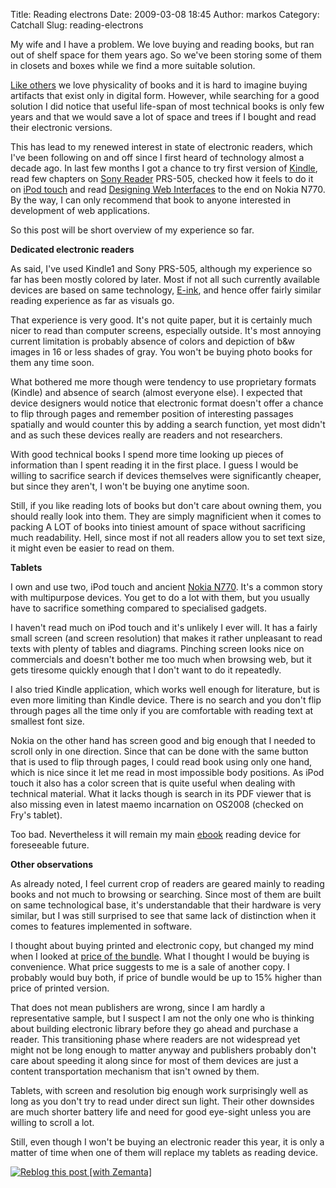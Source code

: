 Title: Reading electrons
Date: 2009-03-08 18:45
Author: markos
Category: Catchall
Slug: reading-electrons

My wife and I have a problem. We love buying and reading books, but ran
out of shelf space for them years ago. So we've been storing some of
them in closets and boxes while we find a more suitable solution.

[Like
others](http://pdml.net/pipermail/pdml_pdml.net/2009-February/161396.html)
we love physicality of books and it is hard to imagine buying artifacts
that exist only in digital form. However, while searching for a good
solution I did notice that useful life-span of most technical books is
only few years and that we would save a lot of space and trees if I
bought and read their electronic versions.

This has lead to my renewed interest in state of electronic readers,
which I've been following on and off since I first heard of technology
almost a decade ago. In last few months I got a chance to try first
version of [Kindle](http://www.amazon.com "Amazon Kindle"), read few
chapters on [Sony
Reader](http://en.wikipedia.org/wiki/Sony_Reader "Sony Reader") PRS-505,
checked how it feels to do it on [iPod
touch](http://en.wikipedia.org/wiki/IPod_Touch "IPod Touch") and read
[Designing Web
Interfaces](http://designingwebinterfaces.com/ "Book's homepage") to the
end on Nokia N770. By the way, I can only recommend that book to anyone
interested in development of web applications.

So this post will be short overview of my experience so far.

**Dedicated electronic readers**

As said, I've used Kindle1 and Sony PRS-505, although my experience so
far has been mostly colored by later. Most if not all such currently
available devices are based on same technology,
[E-ink](http://www.eink.com/), and hence offer fairly similar reading
experience as far as visuals go.

That experience is very good. It's not quite paper, but it is certainly
much nicer to read than computer screens, especially outside. It's most
annoying current limitation is probably absence of colors and depiction
of b&w images in 16 or less shades of gray. You won't be buying photo
books for them any time soon.

What bothered me more though were tendency to use proprietary formats
(Kindle) and absence of search (almost everyone else). I expected that
device designers would notice that electronic format doesn't offer a
chance to flip through pages and remember position of interesting
passages spatially and would counter this by adding a search function,
yet most didn't and as such these devices really are readers and not
researchers.

With good technical books I spend more time looking up pieces of
information than I spent reading it in the first place. I guess I would
be willing to sacrifice search if devices themselves were significantly
cheaper, but since they aren't, I won't be buying one anytime soon.

Still, if you like reading lots of books but don't care about owning
them, you should really look into them. They are simply magnificient
when it comes to packing A LOT of books into tiniest amount of space
without sacrificing much readability. Hell, since most if not all
readers allow you to set text size, it might even be easier to read on
them.

**Tablets**

I own and use two, iPod touch and ancient [Nokia
N770](http://en.wikipedia.org/wiki/Nokia_770_Internet_Tablet "Nokia 770 Internet Tablet").
It's a common story with multipurpose devices. You get to do a lot with
them, but you usually have to sacrifice something compared to
specialised gadgets.

I haven't read much on iPod touch and it's unlikely I ever will. It has
a fairly small screen (and screen resolution) that makes it rather
unpleasant to read texts with plenty of tables and diagrams. Pinching
screen looks nice on commercials and doesn't bother me too much when
browsing web, but it gets tiresome quickly enough that I don't want to
do it repeatedly.

I also tried Kindle application, which works well enough for literature,
but is even more limiting than Kindle device. There is no search and you
don't flip through pages all the time only if you are comfortable with
reading text at smallest font size.

Nokia on the other hand has screen good and big enough that I needed to
scroll only in one direction. Since that can be done with the same
button that is used to flip through pages, I could read book using only
one hand, which is nice since it let me read in most impossible body
positions. As iPod touch it also has a color screen that is quite useful
when dealing with technical material. What it lacks though is search in
its PDF viewer that is also missing even in latest maemo incarnation on
OS2008 (checked on Fry's tablet).

Too bad. Nevertheless it will remain my main
[ebook](http://en.wikipedia.org/wiki/E-book "E-book") reading device for
foreseeable future.

**Other observations**

As already noted, I feel current crop of readers are geared mainly to
reading books and not much to browsing or searching. Since most of them
are built on same technological base, it's understandable that their
hardware is very similar, but I was still surprised to see that same
lack of distinction when it comes to features implemented in software.

I thought about buying printed and electronic copy, but changed my mind
when I looked at [price of the
bundle](http://oreilly.com/catalog/9780596516253/index.html). What I
thought I would be buying is convenience. What price suggests to me is a
sale of another copy. I probably would buy both, if price of bundle
would be up to 15% higher than price of printed version.

That does not mean publishers are wrong, since I am hardly a
representative sample, but I suspect I am not the only one who is
thinking about building electronic library before they go ahead and
purchase a reader. This transitioning phase where readers are not
widespread yet might not be long enough to matter anyway and publishers
probably don't care about speeding it along since for most of them
devices are just a content transportation mechanism that isn't owned by
them.

Tablets, with screen and resolution big enough work surprisingly well as
long as you don't try to read under direct sun light. Their other
downsides are much shorter battery life and need for good eye-sight
unless you are willing to scroll a lot.

Still, even though I won't be buying an electronic reader this year, it
is only a matter of time when one of them will replace my tablets as
reading device.

<div class="zemanta-pixie">

[![Reblog this post [with
Zemanta]](http://img.zemanta.com/reblog_e.png?x-id=458d3d42-d0f7-451d-a58b-58e4f57d963b)](http://reblog.zemanta.com/zemified/458d3d42-d0f7-451d-a58b-58e4f57d963b/ "Zemified by Zemanta")<span
class="zem-script more-related"></span>
<script src="http://static.zemanta.com/readside/loader.js" type="text/javascript"></script>
</span>

</div>
